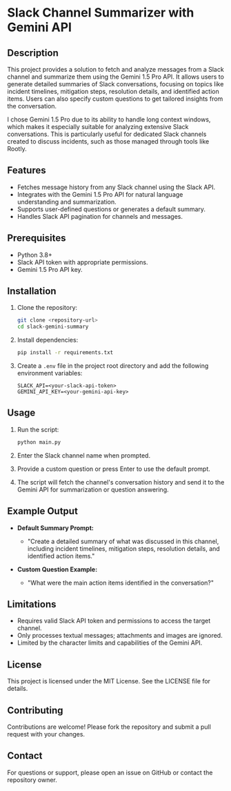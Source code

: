 # Slack Channel Summarizer with Gemini API

## Description

This project provides a solution to fetch and analyze messages from a Slack channel and summarize them using the Gemini 1.5 Pro API. It allows users to generate detailed summaries of Slack conversations, focusing on topics like incident timelines, mitigation steps, resolution details, and identified action items. Users can also specify custom questions to get tailored insights from the conversation.

I chose Gemini 1.5 Pro due to its ability to handle long context windows, which makes it especially suitable for analyzing extensive Slack conversations. This is particularly useful for dedicated Slack channels created to discuss incidents, such as those managed through tools like Rootly.

## Features

- Fetches message history from any Slack channel using the Slack API.
- Integrates with the Gemini 1.5 Pro API for natural language understanding and summarization.
- Supports user-defined questions or generates a default summary.
- Handles Slack API pagination for channels and messages.

## Prerequisites

- Python 3.8+
- Slack API token with appropriate permissions.
- Gemini 1.5 Pro API key.

## Installation

1. Clone the repository:
   ```bash
   git clone <repository-url>
   cd slack-gemini-summary
   ```

2. Install dependencies:
   ```bash
   pip install -r requirements.txt
   ```

3. Create a `.env` file in the project root directory and add the following environment variables:
   ```env
   SLACK_API=<your-slack-api-token>
   GEMINI_API_KEY=<your-gemini-api-key>
   ```

## Usage

1. Run the script:
   ```bash
   python main.py
   ```

2. Enter the Slack channel name when prompted.

3. Provide a custom question or press Enter to use the default prompt.

4. The script will fetch the channel's conversation history and send it to the Gemini API for summarization or question answering.

## Example Output

- **Default Summary Prompt:**
  - "Create a detailed summary of what was discussed in this channel, including incident timelines, mitigation steps, resolution details, and identified action items."

- **Custom Question Example:**
  - "What were the main action items identified in the conversation?"

## Limitations

- Requires valid Slack API token and permissions to access the target channel.
- Only processes textual messages; attachments and images are ignored.
- Limited by the character limits and capabilities of the Gemini API.

## License

This project is licensed under the MIT License. See the LICENSE file for details.

## Contributing

Contributions are welcome! Please fork the repository and submit a pull request with your changes.

## Contact

For questions or support, please open an issue on GitHub or contact the repository owner.


